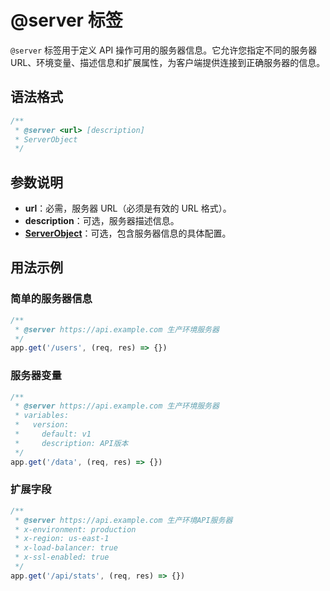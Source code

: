 # @server 标签

`@server` 标签用于定义 API 操作可用的服务器信息。它允许您指定不同的服务器 URL、环境变量、描述信息和扩展属性，为客户端提供连接到正确服务器的信息。

## 语法格式

```typescript
/**
 * @server <url> [description]
 * ServerObject
 */
```

## 参数说明

- **url**：必需，服务器 URL（必须是有效的 URL 格式）。
- **description**：可选，服务器描述信息。
- **[ServerObject](https://spec.openapis.org/oas/v3.1.1#server-object)**：可选，包含服务器信息的具体配置。

## 用法示例

### 简单的服务器信息

```typescript
/**
 * @server https://api.example.com 生产环境服务器
 */
app.get('/users', (req, res) => {})
```

### 服务器变量


```typescript
/**
 * @server https://api.example.com 生产环境服务器
 * variables:
 *   version:
 *     default: v1
 *     description: API版本
 */
app.get('/data', (req, res) => {})
```

### 扩展字段

```typescript
/**
 * @server https://api.example.com 生产环境API服务器
 * x-environment: production
 * x-region: us-east-1
 * x-load-balancer: true
 * x-ssl-enabled: true
 */
app.get('/api/stats', (req, res) => {})
```

